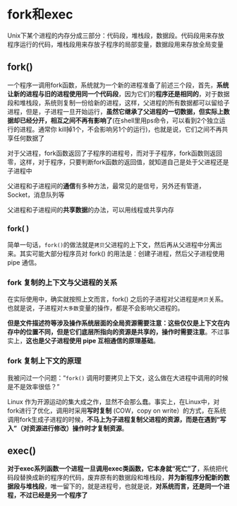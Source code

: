 # fork和exec

Unix下某个进程的内存分成三部分：代码段，堆栈段，数据段。代码段用来存放程序运行的代码，堆栈段用来存放子程序的局部变量，数据段用来存放全局变量

## fork()

​一个程序一调用fork函数，系统就为一个新的进程准备了前述三个段，首先，**系统让新的进程与旧的进程使用同一个代码段**，因为它们的**程序还是相同的**，对于数据段和堆栈段，系统则复制一份给新的进程，这样，父进程的所有数据都可以留给子进程，但是，子进程一旦开始运行，**虽然它继承了父进程的一切数据，但实际上数据却已经分开，相互之间不再有影响了**(在shell里用ps命令，可以看到2个独立运行的进程。通常你 kill掉1个，不会影响另1个的运行)，也就是说，它们之间不再共享任何数据了

对于父进程，fork函数返回了子程序的进程号，而对于子程序，fork函数则返回零，这样，对于程序，只要判断fork函数的返回值，就知道自己是处于父进程还是子进程中

父进程和子进程间的**通信**有多种方法，最常见的是信号，另外还有管道，Socket，消息队列等

父进程和子进程间的**共享数据**的办法，可以用线程或共享内存

### fork( )

简单一句话，`fork()`的做法就是`拷贝`父进程的上下文，然后再从父进程中分离出来。其实可能大部分程序员对 fork() 的用法是：创建子进程，然后父子进程使用 pipe 通信。

### fork 复制的上下文与父进程的关系

在实际使用中，确实就按照上文而言，fork() 之后的子进程对父进程是`拷贝`关系。也就是说，子进程对`大多数`变量的操作，都是不会影响父进程的。

**但是文件描述符等涉及操作系统层面的全局资源需要注意：这些仅仅是上下文在内存中的位置不同，但是它们底层所指向的资源是共享的，操作时需要注意**。不过事实上，**这也是父子进程使用 pipe 互相通信的原理基础**。

### fork 复制上下文的原理

我被问过一个问题：“`fork()` 调用时要拷贝上下文，这么做在大进程中调用的时候是不是效率很低？”

Linux 作为开源运动的集大成之作，显然不会那么蠢。事实上，在Linux中，对fork进行了优化，调用时采用**写时复制** (COW，copy on write）的方式，在系统调用fork生成子进程的时候，**不马上为子进程复制父进程的资源，而是在遇到“写入”（对资源进行修改）操作时才复制资源**。

## exec()

​	**对于exec系列函数一个进程一旦调用exec类函数，它本身就“死亡”了**，系统把代码段替换成新的程序的代码，废弃原有的数据段和堆栈段，**并为新程序分配新的数据段与堆栈段**，唯一留下的，就是进程号，也就是说，**对系统而言，还是同一个进程，不过已经是另一个程序了**

